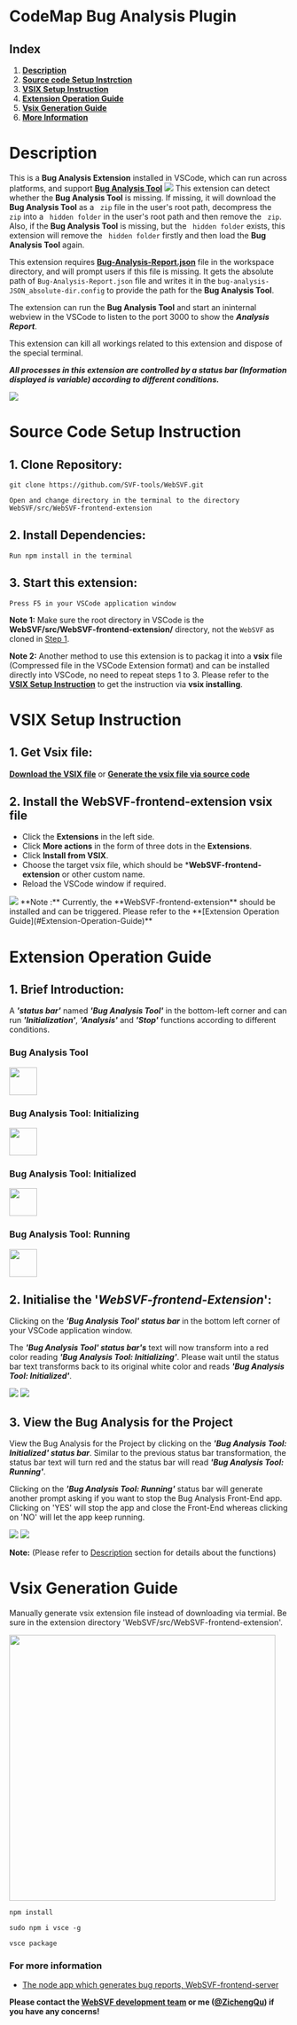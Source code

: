 # CodeMap Bug Analysis Plugin

## **Index**
1. **[Description](#Description)**
1. **[Source code Setup Instrction](#Source-Code-Setup-Instruction)**
1. **[VSIX Setup Instruction](##VSIX-Setup-Instruction)**
1. **[Extension Operation Guide](#Extension-Operation-Guide)**
1. **[Vsix Generation Guide](#Vsix-Generation-Guide)**
1. **[More Information](#For-more-information)**

# Description
This is a **Bug Analysis Extension** installed in VSCode, which can run across platforms, and support **[Bug Analysis Tool](https://github.com/SVF-tools/WebSVF/tree/master/src/WebSVF-frontend-server#bug-analysis-tool---front-end---nodejs)**
<img src="https://raw.githubusercontent.com/SVF-tools/WebSVF/master/docs/WebSVF%20Architecture.jpg">
This extension can detect whether the **Bug Analysis Tool** is missing. If missing, it will download the **Bug Analysis Tool** as a `` zip``  file in the user's root path, decompress the `` zip``  into a `` hidden folder``  in the user's root path and then remove the `` zip``. Also, if the **Bug Analysis Tool** is missing, but the `` hidden folder``  exists, this extension will remove the `` hidden folder``  firstly and then load the **Bug Analysis Tool** again.

This extension requires **[Bug-Analysis-Report.json](https://github.com/SVF-tools/WebSVF#setup-intructions)** file in the workspace directory, and will prompt users if this file is missing. It gets the absolute path of `` Bug-Analysis-Report.json `` file and writes it in the `` bug-analysis-JSON_absolute-dir.config `` to provide the path for the **Bug Analysis Tool**.

The extension can run the **Bug Analysis Tool** and start an ininternal webview in the VSCode to listen to the port 3000 to show the ***Analysis Report***.

This extension can kill all workings related to this extension and dispose of the special terminal.

***All processes in this extension are controlled by a status bar (Information displayed is variable) according to different conditions.***

<img src="/src/WebSVF-frontend-extension/gifs/Bug Analysis Tool Running_2.png">

# Source Code Setup Instruction
## 1. Clone Repository:

```
git clone https://github.com/SVF-tools/WebSVF.git
```
```
Open and change directory in the terminal to the directory WebSVF/src/WebSVF-frontend-extension
```

## 2. Install Dependencies:

```
Run npm install in the terminal
```

## 3. Start this extension:

```
Press F5 in your VSCode application window
```
**Note 1:** Make sure the root directory in VSCode is the **WebSVF/src/WebSVF-frontend-extension/** directory, not the ``WebSVF`` as cloned in [Step 1](#1-clone-repository).

**Note 2:** Another method to use this extension is to packag it into a **vsix** file (Compressed file in the VSCode Extension format) and can be installed directly into VSCode, no need to repeat steps 1 to 3. Please refer to the **[VSIX  Setup Instruction](#VSIX-Setup-Instruction)** to get the instruction via **vsix installing**.


# VSIX Setup Instruction
## 1. Get Vsix file:
**[Download the VSIX file](https://github.com/SVF-tools/WebSVF#step-2-download-vscode-extension-file)** or **[Generate the vsix file via source code](#Vsix-Generation-Guide)**

## 2. Install the WebSVF-frontend-extension vsix file
-   Click the **Extensions** in the left side.
-   Click **More actions** in the form of three dots in the **Extensions**.
-   Click **Install from VSIX**.
-   Choose the target vsix file, which should be ***WebSVF-frontend-extension** or other custom name.
-   Reload the VSCode window if required.
<img src="https://raw.githubusercontent.com/SVF-tools/WebSVF/master/docs/VSIX_installation.png">
**Note :** Currently, the **WebSVF-frontend-extension** should be installed and can be triggered. Please refer to the **[Extension Operation Guide](#Extension-Operation-Guide)**

# Extension Operation Guide
## 1. Brief Introduction:
A ***'status bar'*** named ***'Bug Analysis Tool'*** in the bottom-left corner and can run ***'Initialization'***, ***'Analysis'*** and ***'Stop'*** functions according to different conditions.

### Bug Analysis Tool
<img src="/src/WebSVF-frontend-extension/gifs/Bug Analysis Tool.jpg" height="50px">

### Bug Analysis Tool: Initializing
<img src="/src/WebSVF-frontend-extension/gifs/Bug Analysis Tool Initializing.png" height="50px">

### Bug Analysis Tool: Initialized
<img src="/src/WebSVF-frontend-extension/gifs/Bug Analysis Tool Initialized.jpg" height="50px">

### Bug Analysis Tool: Running
<img src="/src/WebSVF-frontend-extension/gifs/Bug Analysis Tool Running.png" height="50px">

## 2. Initialise the '*WebSVF-frontend-Extension*':
Clicking on the ***'Bug Analysis Tool' status bar*** in the bottom left corner of your VSCode application window.

The ***'Bug Analysis Tool' status bar's*** text will now transform into a red color reading ***'Bug Analysis Tool: Initializing'***. Please wait until the status bar text transforms back to its original white color and reads ***'Bug Analysis Tool: Initialized'***.

<img src="/src/WebSVF-frontend-extension/gifs/Bug Analysis Tool 2.png">
<img src="/src/WebSVF-frontend-extension/gifs/Bug Analysis Tool Initializing 2.png">

## 3. View the Bug Analysis for the Project
View the Bug Analysis for the Project by clicking on the ***'Bug Analysis Tool: Initialized' status bar***. Similar to the previous status bar transformation, the status bar text will turn red and the status bar will read ***'Bug Analysis Tool: Running'***. 

Clicking on the ***'Bug Analysis Tool: Running'*** status bar will generate another prompt asking if you want to stop the Bug Analysis Front-End app. Clicking on 'YES' will stop the app and close the Front-End whereas clicking on 'NO' will let the app keep running.

<img src="/src/WebSVF-frontend-extension/gifs/Bug Analysis Tool Initialized 2.png">
<img src="/src/WebSVF-frontend-extension/gifs/Bug Analysis Tool Running 2.png">

**Note:** (Please refer to [Description](#Description) section for details about the functions)

# Vsix Generation Guide

Manually generate vsix extension file instead of downloading via termial. Be sure in the extension directory 'WebSVF/src/WebSVF-frontend-extension'.

<img src="/src/WebSVF-frontend-extension/gifs/PackageVsix.gif" height="480">

```
npm install
```

```
sudo npm i vsce -g
```

```
vsce package
```

### For more information

* [The node app which generates bug reports, WebSVF-frontend-server](https://github.com/SVF-tools/WebSVF/blob/master/src/WebSVF-frontend-server)

**Please contact the [WebSVF development team](https://svf-tools.github.io/WebSVF/) or me ([@ZichengQu](https://github.com/ZichengQu)) if you have any concerns!**
